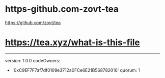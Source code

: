 # https-github.com-zovt-tea
https://github.com/zovt/tea
# https://tea.xyz/what-is-this-file
---
version: 1.0.0
codeOwners:
  - '0xC9EF7F7af7df0109e3712a0FCe6E21B568782016'
quorum: 1
